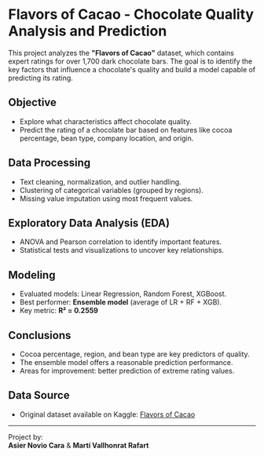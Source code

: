 # Flavors of Cacao - Chocolate Quality Analysis and Prediction

This project analyzes the **"Flavors of Cacao"** dataset, which contains expert ratings for over 1,700 dark chocolate bars. The goal is to identify the key factors that influence a chocolate's quality and build a model capable of predicting its rating.

## Objective

- Explore what characteristics affect chocolate quality.
- Predict the rating of a chocolate bar based on features like cocoa percentage, bean type, company location, and origin.

## Data Processing

- Text cleaning, normalization, and outlier handling.
- Clustering of categorical variables (grouped by regions).
- Missing value imputation using most frequent values.

## Exploratory Data Analysis (EDA)

- ANOVA and Pearson correlation to identify important features.
- Statistical tests and visualizations to uncover key relationships.

## Modeling

- Evaluated models: Linear Regression, Random Forest, XGBoost.
- Best performer: **Ensemble model** (average of LR + RF + XGB).
- Key metric: **R² = 0.2559**

## Conclusions

- Cocoa percentage, region, and bean type are key predictors of quality.
- The ensemble model offers a reasonable prediction performance.
- Areas for improvement: better prediction of extreme rating values.

## Data Source

- Original dataset available on Kaggle: [Flavors of Cacao](https://www.kaggle.com/datasets/rtatman/chocolate-bar-ratings)

---

Project by:  
**Asier Novio Cara** & **Martí Vallhonrat Rafart**  

